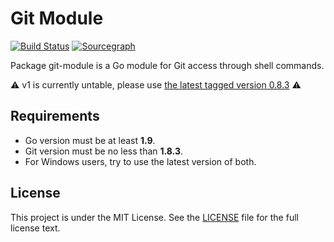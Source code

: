 # Git Module 

[![Build Status](https://img.shields.io/travis/gogs/git-module/master.svg?style=for-the-badge&logo=travis)](https://travis-ci.org/gogs/git-module) [![Sourcegraph](https://img.shields.io/badge/view%20on-Sourcegraph-brightgreen.svg?style=for-the-badge&logo=sourcegraph)](https://sourcegraph.com/github.com/gogs/git-module)

Package git-module is a Go module for Git access through shell commands.

⚠️ v1 is currently untable, please use [the latest tagged version 0.8.3](https://github.com/gogs/git-module/releases/tag/v0.8.3) ⚠️

## Requirements

- Go version must be at least **1.9**.
- Git version must be no less than **1.8.3**.
- For Windows users, try to use the latest version of both.

## License

This project is under the MIT License. See the [LICENSE](LICENSE) file for the full license text.
